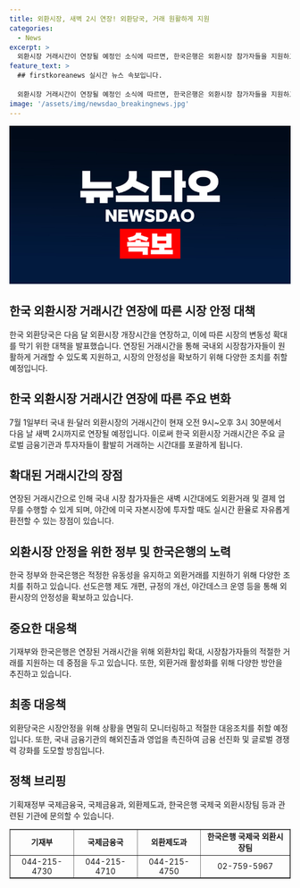 ```yaml
---
title: 외환시장, 새벽 2시 연장! 외환당국, 거래 원활하게 지원
categories:
  - News
excerpt: >
  외환시장 거래시간이 연장될 예정인 소식에 따르면, 한국은행은 외환시장 참가자들을 지원하고자 계획하고 있습니다. 연장된 시간은 글로벌 금융중심지인 영국 런던의 거래시간과 일치하여, 주요 글로벌 금융기관과 투자자들이 거래하는 시간대에 원화로 실시간 거래가 가능해질 것으로 예상됩니다. 이로써 국내외 시장참가자들이 적절한 가격에 거래를 할 수 있도록 유동성 등 여건을 마련할 계획이며, 관련 규정도 개정될 예정입니다. 또한, 해외진출 기업들도 야간에 발표되는 경제지표 등을 실시간으로 반영하여 환율변동에 대비할 수 있을 것으로 보입니다.
feature_text: >
  ## firstkoreanews 실시간 뉴스 속보입니다.

  외환시장 거래시간이 연장될 예정인 소식에 따르면, 한국은행은 외환시장 참가자들을 지원하고자 계획하고 있습니다. 연장된 시간은 글로벌 금융중심지인 영국 런던의 거래시간과 일치하여, 주요 글로벌 금융기관과 투자자들이 거래하는 시간대에 원화로 실시간 거래가 가능해질 것으로 예상됩니다. 이로써 국내외 시장참가자들이 적절한 가격에 거래를 할 수 있도록 유동성 등 여건을 마련할 계획이며, 관련 규정도 개정될 예정입니다. 또한, 해외진출 기업들도 야간에 발표되는 경제지표 등을 실시간으로 반영하여 환율변동에 대비할 수 있을 것으로 보입니다.
image: '/assets/img/newsdao_breakingnews.jpg'
---
```


<p><img src="/assets/img/newsdao_breakingnews.jpg" alt="firstkoreanews 속보" /></p>

<h2 data-ke-size="size26">한국 외환시장 거래시간 연장에 따른 시장 안정 대책</h2>

<p data-ke-size="size16">한국 외환당국은 다음 달 외환시장 개장시간을 연장하고, 이에 따른 시장의 변동성 확대를 막기 위한 대책을 발표했습니다. 연장된 거래시간을 통해 국내외 시장참가자들이 원활하게 거래할 수 있도록 지원하고, 시장의 안정성을 확보하기 위해 다양한 조치를 취할 예정입니다.</p>

<h2 data-ke-size="size24">한국 외환시장 거래시간 연장에 따른 주요 변화</h2>

<p data-ke-size="size16">7월 1일부터 국내 원·달러 외환시장의 거래시간이 현재 오전 9시~오후 3시 30분에서 다음 날 새벽 2시까지로 연장될 예정입니다. 이로써 한국 외환시장 거래시간은 주요 글로벌 금융기관과 투자자들이 활발히 거래하는 시간대를 포괄하게 됩니다.</p>

<h2 data-ke-size="size24">확대된 거래시간의 장점</h2>

<p data-ke-size="size16">연장된 거래시간으로 인해 국내 시장 참가자들은 새벽 시간대에도 외환거래 및 결제 업무를 수행할 수 있게 되며, 야간에 미국 자본시장에 투자할 때도 실시간 환율로 자유롭게 환전할 수 있는 장점이 있습니다.</p>

<h2 data-ke-size="size24">외환시장 안정을 위한 정부 및 한국은행의 노력</h2>

<p data-ke-size="size16">한국 정부와 한국은행은 적정한 유동성을 유지하고 외환거래를 지원하기 위해 다양한 조치를 취하고 있습니다. 선도은행 제도 개편, 규정의 개선, 야간데스크 운영 등을 통해 외환시장의 안정성을 확보하고 있습니다.</p>

<h2 data-ke-size="size24">중요한 대응책</h2>

<p data-ke-size="size16">기재부와 한국은행은 연장된 거래시간을 위해 외환차입 확대, 시장참가자들의 적절한 거래를 지원하는 데 중점을 두고 있습니다. 또한, 외환거래 활성화를 위해 다양한 방안을 추진하고 있습니다.</p>

<h2 data-ke-size="size24">최종 대응책</h2>

<p data-ke-size="size16">외환당국은 시장안정을 위해 상황을 면밀히 모니터링하고 적절한 대응조치를 취할 예정입니다. 또한, 국내 금융기관의 해외진출과 영업을 촉진하여 금융 선진화 및 글로벌 경쟁력 강화를 도모할 방침입니다.</p>

<h2 data-ke-size="size24">정책 브리핑</h2>

<p data-ke-size="size16">기획재정부 국제금융국, 국제금융과, 외환제도과, 한국은행 국제국 외환시장팀 등과 관련된 기관에 문의할 수 있습니다.</p>

<table style="width: 100%;" border="1">
<tbody>
<tr>
<td style="text-align: center; height: 17px;"><b>기재부</b></td>
<td style="text-align: center; height: 17px;"><b>국제금융국</b></td>
<td style="text-align: center; height: 17px;"><b>외환제도과</b></td>
<td style="text-align: center; height: 17px;"><b>한국은행 국제국 외환시장팀</b></td>
</tr>
<tr>
<td style="text-align: center;">044-215-4730</td>
<td style="text-align: center;">044-215-4710</td>
<td style="text-align: center;">044-215-4750</td>
<td style="text-align: center;">02-759-5967</td>
</tr>
</tbody>
</table>

<p data-ke-size="size16">&nbsp;</p>

